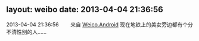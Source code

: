 layout: weibo
date: 2013-04-04 21:36:56
---
<meta name="referrer" content="no-referrer" />

2013-04-04 21:36:56  &nbsp;&nbsp;&nbsp;&nbsp;&nbsp;&nbsp; 来自 <a href="http://app.weibo.com/t/feed/l4RWD" rel="nofollow">Weico.Android</a>
现在地铁上的美女旁边都有个分不清性别的人…… ​​​
